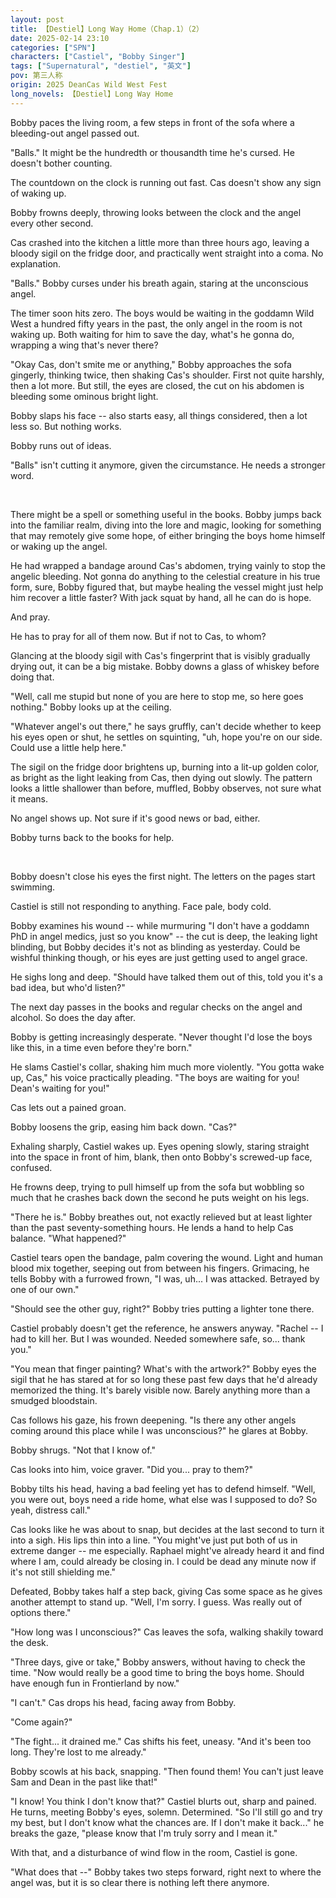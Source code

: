 ```yaml
---
layout: post
title: 【Destiel】Long Way Home（Chap.1）（2）
date: 2025-02-14 23:10
categories: ["SPN"]
characters: ["Castiel", "Bobby Singer"]
tags: ["Supernatural", "destiel", "英文"]
pov: 第三人称
origin: 2025 DeanCas Wild West Fest
long_novels: 【Destiel】Long Way Home
---
```


Bobby paces the living room, a few steps in front of the sofa where a bleeding-out angel passed out.

"Balls." It might be the hundredth or thousandth time he's cursed. He doesn't bother counting.

The countdown on the clock is running out fast. Cas doesn't show any sign of waking up.

Bobby frowns deeply, throwing looks between the clock and the angel every other second.

Cas crashed into the kitchen a little more than three hours ago, leaving a bloody sigil on the fridge door, and practically went straight into a coma. No explanation.

"Balls." Bobby curses under his breath again, staring at the unconscious angel.

The timer soon hits zero. The boys would be waiting in the goddamn Wild West a hundred fifty years in the past, the only angel in the room is not waking up. Both waiting for him to save the day, what's he gonna do, wrapping a wing that's never there?

"Okay Cas, don't smite me or anything," Bobby approaches the sofa gingerly, thinking twice, then shaking Cas's shoulder. First not quite harshly, then a lot more. But still, the eyes are closed, the cut on his abdomen is bleeding some ominous bright light.

Bobby slaps his face -- also starts easy, all things considered, then a lot less so. But nothing works.

Bobby runs out of ideas.

"Balls" isn't cutting it anymore, given the circumstance. He needs a stronger word.

<br>

There might be a spell or something useful in the books. Bobby jumps back into the familiar realm, diving into the lore and magic, looking for something that may remotely give some hope, of either bringing the boys home himself or waking up the angel.

He had wrapped a bandage around Cas's abdomen, trying vainly to stop the angelic bleeding. Not gonna do anything to the celestial creature in his true form, sure, Bobby figured that, but maybe healing the vessel might just help him recover a little faster? With jack squat by hand, all he can do is hope.

And pray.

He has to pray for all of them now. But if not to Cas, to whom?

Glancing at the bloody sigil with Cas's fingerprint that is visibly gradually drying out, it can be a big mistake. Bobby downs a glass of whiskey before doing that.

"Well, call me stupid but none of you are here to stop me, so here goes nothing." Bobby looks up at the ceiling.

"Whatever angel's out there," he says gruffly, can't decide whether to keep his eyes open or shut, he settles on squinting, "uh, hope you're on our side. Could use a little help here."

The sigil on the fridge door brightens up, burning into a lit-up golden color, as bright as the light leaking from Cas, then dying out slowly. The pattern looks a little shallower than before, muffled, Bobby observes, not sure what it means.

No angel shows up. Not sure if it's good news or bad, either.

Bobby turns back to the books for help.

<br>

Bobby doesn't close his eyes the first night. The letters on the pages start swimming.

Castiel is still not responding to anything. Face pale, body cold.

Bobby examines his wound -- while murmuring "I don't have a goddamn PhD in angel medics, just so you know" -- the cut is deep, the leaking light blinding, but Bobby decides it's not as blinding as yesterday. Could be wishful thinking though, or his eyes are just getting used to angel grace.

He sighs long and deep. "Should have talked them out of this, told you it's a bad idea, but who'd listen?"

The next day passes in the books and regular checks on the angel and alcohol. So does the day after.

Bobby is getting increasingly desperate. "Never thought I'd lose the boys like this, in a time even before they're born."

He slams Castiel's collar, shaking him much more violently. "You gotta wake up, Cas," his voice practically pleading. "The boys are waiting for you! Dean's waiting for you!"

Cas lets out a pained groan.

Bobby loosens the grip, easing him back down. "Cas?"

Exhaling sharply, Castiel wakes up. Eyes opening slowly, staring straight into the space in front of him, blank, then onto Bobby's screwed-up face, confused.

He frowns deep, trying to pull himself up from the sofa but wobbling so much that he crashes back down the second he puts weight on his legs.

"There he is." Bobby breathes out, not exactly relieved but at least lighter than the past seventy-something hours. He lends a hand to help Cas balance. "What happened?"

Castiel tears open the bandage, palm covering the wound. Light and human blood mix together, seeping out from between his fingers. Grimacing, he tells Bobby with a furrowed frown, "I was, uh... I was attacked. Betrayed by one of our own."

"Should see the other guy, right?" Bobby tries putting a lighter tone there.

Castiel probably doesn't get the reference, he answers anyway. "Rachel -- I had to kill her. But I was wounded. Needed somewhere safe, so... thank you."

"You mean that finger painting? What's with the artwork?" Bobby eyes the sigil that he has stared at for so long these past few days that he'd already memorized the thing. It's barely visible now. Barely anything more than a smudged bloodstain.

Cas follows his gaze, his frown deepening. "Is there any other angels coming around this place while I was unconscious?" he glares at Bobby.

Bobby shrugs. "Not that I know of."

Cas looks into him, voice graver. "Did you... pray to them?"

Bobby tilts his head, having a bad feeling yet has to defend himself. "Well, you were out, boys need a ride home, what else was I supposed to do? So yeah, distress call."

Cas looks like he was about to snap, but decides at the last second to turn it into a sigh. His lips thin into a line. "You might've just put both of us in extreme danger -- me especially. Raphael might've already heard it and find where I am, could already be closing in. I could be dead any minute now if it's not still shielding me."

Defeated, Bobby takes half a step back, giving Cas some space as he gives another attempt to stand up. "Well, I'm sorry. I guess. Was really out of options there."

"How long was I unconscious?" Cas leaves the sofa, walking shakily toward the desk.

"Three days, give or take," Bobby answers, without having to check the time. "Now would really be a good time to bring the boys home. Should have enough fun in Frontierland by now."

"I can't." Cas drops his head, facing away from Bobby.

"Come again?"

"The fight... it drained me." Cas shifts his feet, uneasy. "And it's been too long. They're lost to me already."

Bobby scowls at his back, snapping. "Then found them! You can't just leave Sam and Dean in the past like that!"

"I know! You think I don't know that?" Castiel blurts out, sharp and pained. He turns, meeting Bobby's eyes, solemn. Determined. "So I'll still go and try my best, but I don't know what the chances are. If I don't make it back..." he breaks the gaze, "please know that I'm truly sorry and I mean it."

With that, and a disturbance of wind flow in the room, Castiel is gone.

"What does that --" Bobby takes two steps forward, right next to where the angel was, but it is so clear there is nothing left there anymore.
